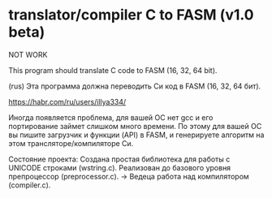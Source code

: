 # translator/compiler C to FASM (v1.0 beta)

NOT WORK

This program should translate C code to FASM (16, 32, 64 bit).

(rus)
Эта программа должна переводить Си код в FASM (16, 32, 64 бит).

https://habr.com/ru/users/illya334/

Иногда появляется проблема, для вашей ОС нет gcc и его портирование займет слишком много времени.
По этому для вашей ОС вы пишите загрузчик и функции (API) в FASM, и генерируете алгоритм на этом трансляторе/компиляторе Си.

Состояние проекта:
Создана простая библиотека для работы с UNICODE строками (wstring.c).
Реализован до базового уровня препроцессор (preprocessor.c).
-> Ведеца работа над компилятором (compiler.c).